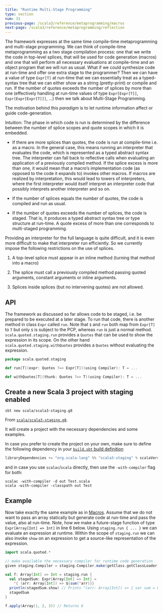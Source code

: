 ```yaml
---
title: "Runtime Multi-Stage Programming"
type: section
num: 31
previous-page: /scala3/reference/metaprogramming/macros
next-page: /scala3/reference/metaprogramming/reflection
---
```


The framework expresses at the same time compile-time metaprogramming and
multi-stage programming. We can think of compile-time metaprogramming as a
two stage compilation process: one that we write the code in top-level splices,
that will be used for code generation (macros) and one that will perform all
necessary evaluations at compile-time and an object program that we will run
as usual. What if we could synthesize code at run-time and offer one extra stage
to the programmer? Then we can have a value of type `Expr[T]` at run-time that we
can essentially treat as a typed-syntax tree that we can either _show_ as a
string (pretty-print) or compile and run. If the number of quotes exceeds the
number of splices by more than one (effectively handling at run-time values of type
`Expr[Expr[T]]`, `Expr[Expr[Expr[T]]]`, ...) then we talk about Multi-Stage
Programming.

The motivation behind this _paradigm_ is to let runtime information affect or
guide code-generation.

Intuition: The phase in which code is run is determined by the difference
between the number of splice scopes and quote scopes in which it is embedded.

 - If there are more splices than quotes, the code is run at compile-time i.e.
   as a macro. In the general case, this means running an interpreter that
   evaluates the code, which is represented as a typed abstract syntax tree. The
   interpreter can fall back to reflective calls when evaluating an application
   of a previously compiled method. If the splice excess is more than one, it
   would mean that a macro’s implementation code (as opposed to the code it
   expands to) invokes other macros. If macros are realized by interpretation,
   this would lead to towers of interpreters, where the first interpreter would
   itself interpret an interpreter code that possibly interprets another
   interpreter and so on.

 - If the number of splices equals the number of quotes, the code is compiled
   and run as usual.

 - If the number of quotes exceeds the number of splices, the code is staged.
   That is, it produces a typed abstract syntax tree or type structure at
   run-time. A quote excess of more than one corresponds to multi-staged
   programming.

Providing an interpreter for the full language is quite difficult, and it is
even more difficult to make that interpreter run efficiently. So we currently
impose the following restrictions on the use of splices.

 1. A top-level splice must appear in an inline method (turning that method
    into a macro)

 2. The splice must call a previously compiled
    method passing quoted arguments, constant arguments or inline arguments.

 3. Splices inside splices (but no intervening quotes) are not allowed.


## API

The framework as discussed so far allows code to be staged, i.e. be prepared
to be executed at a later stage. To run that code, there is another method
in class `Expr` called `run`. Note that `$` and `run` both map from `Expr[T]`
to `T` but only `$` is subject to the PCP, whereas `run` is just a normal method.
`scala.quoted.staging.run` provides a `Quotes` that can be used to show the expression in its scope.
On the other hand `scala.quoted.staging.withQuotes` provides a `Quotes` without evaluating the expression.

```scala
package scala.quoted.staging

def run[T](expr: Quotes ?=> Expr[T])(using Compiler): T = ...

def withQuotes[T](thunk: Quotes ?=> T)(using Compiler): T = ...
```

## Create a new Scala 3 project with staging enabled

```shell
sbt new scala/scala3-staging.g8
```

From [`scala/scala3-staging.g8`](https://github.com/scala/scala3-staging.g8).

It will create a project with the necessary dependencies and some examples.

In case you prefer to create the project on your own, make sure to define the following dependency in your [`build.sbt` build definition](https://www.scala-sbt.org/1.x/docs/Basic-Def.html)

```scala
libraryDependencies += "org.scala-lang" %% "scala3-staging" % scalaVersion.value
```

and in case you use `scalac`/`scala` directly, then use the `-with-compiler` flag for both:

```shell
scalac -with-compiler -d out Test.scala
scala -with-compiler -classpath out Test
```

## Example

Now take exactly the same example as in [Macros](./macros.html). Assume that we
do not want to pass an array statically but generate code at run-time and pass
the value, also at run-time. Note, how we make a future-stage function of type
`Expr[Array[Int] => Int]` in line 6 below. Using `staging.run { ... }` we can evaluate an
expression at runtime. Within the scope of `staging.run` we can also invoke `show` on an expression
to get a source-like representation of the expression.

```scala
import scala.quoted.*

// make available the necessary compiler for runtime code generation
given staging.Compiler = staging.Compiler.make(getClass.getClassLoader)

val f: Array[Int] => Int = staging.run {
  val stagedSum: Expr[Array[Int] => Int] =
    '{ (arr: Array[Int]) => ${sum('arr)}}
  println(stagedSum.show) // Prints "(arr: Array[Int]) => { var sum = 0; ... }"
  stagedSum
}

f.apply(Array(1, 2, 3)) // Returns 6
```
